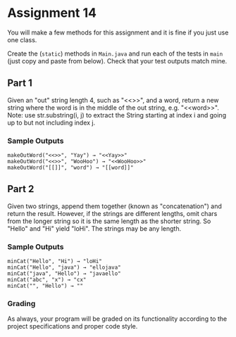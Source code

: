 # Assignment 14

You will make a few methods for this assignment and it is fine if you just use one class.

Create the (`static`) methods in `Main.java` and run each of the tests in `main` (just copy and paste from below). Check that your test outputs match mine.

## Part 1
Given an "out" string length 4, such as "\<\<\>\>", and a word, return a new string where the word is in the middle of the out string, e.g. "\<\<word\>\>". Note: use str.substring(i, j) to extract the String starting at index i and going up to but not including index j.

### Sample Outputs

```
makeOutWord("<<>>", "Yay") → "<<Yay>>"
makeOutWord("<<>>", "WooHoo") → "<<WooHoo>>"
makeOutWord("[[]]", "word") → "[[word]]"
```

## Part 2

Given two strings, append them together (known as "concatenation") and return the result. However, if the strings are different lengths, omit chars from the longer string so it is the same length as the shorter string. So "Hello" and "Hi" yield "loHi". The strings may be any length.

### Sample Outputs

```
minCat("Hello", "Hi") → "loHi"
minCat("Hello", "java") → "ellojava"
minCat("java", "Hello") → "javaello"
minCat("abc", "x") → "cx"
minCat("", "Hello") → ""
```

### Grading

As always, your program will be graded on its functionality according to the project specifications and proper code style.

